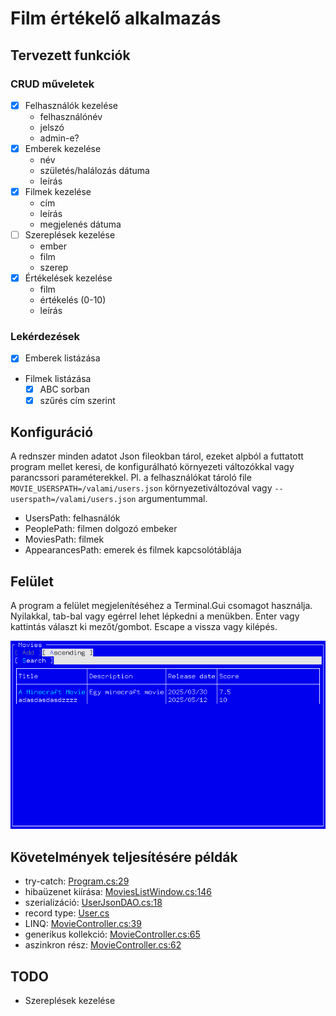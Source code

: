 # Film értékelő alkalmazás

## Tervezett funkciók

### CRUD műveletek

- [x] Felhasználók kezelése
  - felhasználónév
  - jelszó
  - admin-e?
- [x] Emberek kezelése
  - név
  - születés/halálozás dátuma
  - leírás
- [x] Filmek kezelése
  - cím
  - leírás
  - megjelenés dátuma
- [ ] Szereplések kezelése
  - ember
  - film
  - szerep
- [x] Értékelések kezelése
  - film
  - értékelés (0-10)
  - leírás

### Lekérdezések

- [x] Emberek listázása
- Filmek listázása
  - [x] ABC sorban
  - [x] szűrés cím szerint

## Konfiguráció

A rednszer minden adatot Json fileokban tárol, ezeket alpból a futtatott program mellet keresi, de konfigurálható környezeti változókkal vagy parancssori paraméterekkel. Pl. a felhasználókat tároló file `MOVIE_USERSPATH=/valami/users.json` környezetiváltozóval vagy `--userspath=/valami/users.json` argumentummal.

- UsersPath: felhasnálók
- PeoplePath: filmen dolgozó embeker
- MoviesPath: filmek
- AppearancesPath: emerek és filmek kapcsolótáblája

## Felület

A program a felület megjelenítéséhez a Terminal.Gui csomagot használja.\
Nyilakkal, tab-bal vagy egérrel lehet lépkedni a menükben. Enter vagy kattintás választ ki mezőt/gombot. Escape a vissza vagy kilépés.

![Movies menü](docs/images/movies.png)

## Követelmények teljesítésére példák

- try-catch: [Program.cs:29](Program.cs)
- hibaüzenet kiírása: [MoviesListWindow.cs:146](view/console/movies/MoviesListWindow.cs)
- szerializáció: [UserJsonDAO.cs:18](dao/json/UserJsonDAO.cs)
- record type: [User.cs](model/User.cs)
- LINQ: [MovieController.cs:39](controller/MovieController.cs)
- generikus kollekció: [MovieController.cs:65](controller/MovieController.cs)
- aszinkron rész: [MovieController.cs:62](controller/MovieController.cs)

## TODO

- Szereplések kezelése
